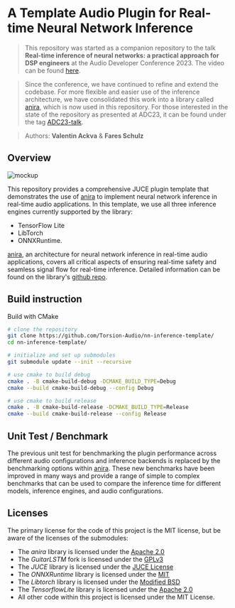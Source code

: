 #  A Template Audio Plugin for Real-time Neural Network Inference

> This repository was started as a companion repository to the talk **Real-time inference of neural networks: a practical approach for DSP engineers** at the Audio Developer Conference 2023. The video can be found [here](https://www.youtube.com/watch?v=z_RKgHU59r0).

> Since the conference, we have continued to refine and extend the codebase. For more flexible and easier use of the inference architecture, we have consolidated this work into a library called [anira](https://github.com/tu-studio/anira), which is now used in this repository. For those interested in the state of the repository as presented at ADC23, it can be found under the tag [ADC23-talk](https://github.com/Torsion-Audio/nn-inference-template/tree/ADC23-talk).

> Authors: **Valentin Ackva** & **Fares Schulz**

## Overview

![mockup](assets/graphics/mockup.png)

This repository provides a comprehensive JUCE plugin template that demonstrates the use of [anira](https://github.com/tu-studio/anira) to implement neural network inference in real-time audio applications. In this template, we use all three inference engines currently supported by the library:

- TensorFlow Lite
- LibTorch
- ONNXRuntime.

[anira](https://github.com/tu-studio/anira), an architecture for neural network inference in real-time audio applications, covers all critical aspects of ensuring real-time safety and seamless signal flow for real-time inference. Detailed information can be found on the library's [github repo](https://github.com/tu-studio/anira).

## Build instruction

Build with CMake
```bash
# clone the repository
git clone https://github.com/Torsion-Audio/nn-inference-template/
cd nn-inference-template/

# initialize and set up submodules
git submodule update --init --recursive

# use cmake to build debug
cmake . -B cmake-build-debug -DCMAKE_BUILD_TYPE=Debug
cmake --build cmake-build-debug --config Debug

# use cmake to build release
cmake . -B cmake-build-release -DCMAKE_BUILD_TYPE=Release
cmake --build cmake-build-release --config Release
```

## Unit Test / Benchmark

The previous unit test for benchmarking the plugin performance across different audio configurations and inference backends is replaced by the benchmarking options within [anira](https://github.com/tu-studio/anira). These new benchmarks have been improved in many ways and provide a range of simple to complex benchmarks that can be used to compare the inference time for different models, inference engines, and audio configurations.

## Licenses

The primary license for the code of this project is the MIT license, but be aware of the licenses of the submodules:


 - The *anira* library is licensed under the [Apache 2.0](https://github.com/tensorflow/tensorflow/blob/master/LICENSE)
 - The *GuitarLSTM* fork is licensed under the [GPLv3](https://github.com/GuitarML/GuitarLSTM/blob/main/LICENSE.txt)
 - The *JUCE* library is licensed under the [JUCE License](https://github.com/juce-framework/JUCE/blob/master/LICENSE.md)
 - The *ONNXRuntime* library is licensed under the [MIT](https://github.com/microsoft/onnxruntime/blob/main/LICENSE)
 - The *Libtorch* library is licensed under the [Modified BSD](https://github.com/pytorch/pytorch/blob/main/LICENSE)
 - The *TensorflowLite* library is licensed under the [Apache 2.0](https://github.com/tensorflow/tensorflow/blob/master/LICENSE)
 - All other code within this project is licensed under the MIT License.
